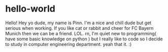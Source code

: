 # hello-world
Hello!
Hey yo dude, my name is Pinn. I'm a nice and chill dude but get serious when working.
If you like cat or rabbit and cheer for FC Bayern Munich then we can be a friend. LOL.
rn, I'm quiet new to programming( have some basic knowledge on python ) but I really like to code
so I decide to study in computer engineering department. yeah that it. :)
